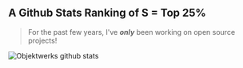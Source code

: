 A Github Stats Ranking of S = Top 25%
-------------------------------------
>For the past few years, I've ***only*** been working on open source projects!

![Objektwerks github stats](https://github-readme-stats.vercel.app/api?username=objektwerks&show_icons=true&hide_border=true)
